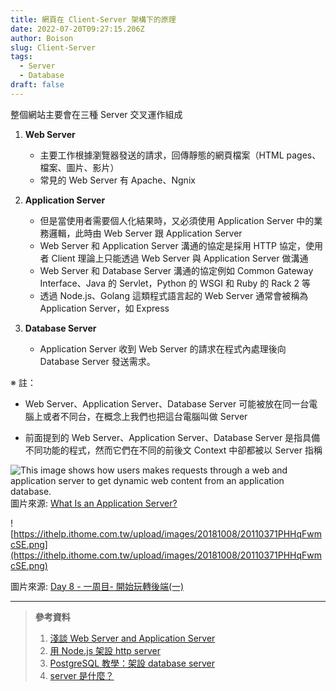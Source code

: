 ```yaml
---
title: 網頁在 Client-Server 架構下的原理
date: 2022-07-20T09:27:15.206Z
author: Boison
slug: Client-Server
tags:
  - Server
  - Database
draft: false
---
```

整個網站主要會在三種 Server 交叉運作組成

1. **Web Server**

   * 主要工作根據瀏覽器發送的請求，回傳靜態的網頁檔案（HTML pages、檔案、圖片、影片）
   * 常見的 Web Server 有 Apache、Ngnix

2. **Application Server**

   * 但是當使用者需要個人化結果時，又必須使用 Application Server 中的業務邏輯，此時由 Web Server 跟 Application Server
   * Web Server 和 Application Server 溝通的協定是採用 HTTP 協定，使用者 Client 理論上只能透過 Web Server 與 Application Server 做溝通
   * Web Server 和 Database Server 溝通的協定例如 Common Gateway Interface、Java 的 Servlet，Python 的 WSGI 和 Ruby 的 Rack 2 等
   * 透過 Node.js、Golang 這類程式語言起的 Web Server 通常會被稱為 Application Server，如 Express

3. **Database Server**

   * Application Server 收到  Web Server 的請求在程式內處理後向  Database Server 發送需求。

※ 註：

* Web Server、Application Server、Database Server  可能被放在同一台電腦上或者不同台，在概念上我們也把這台電腦叫做 Server

* 前面提到的 Web Server、Application Server、Database Server 是指具備不同功能的程式，然而它們在不同的前後文 Context 中卻都被以 Server 指稱

![This image shows how users makes requests through a web and application server to get dynamic web content from an application database. ](https://www.serverwatch.com/wp-content/uploads/2021/05/Web_App_Flow-02-01-1024x385.png)\
圖片來源: [What Is an Application Server?](https://www.serverwatch.com/guides/application-server/)

![https://ithelp.ithome.com.tw/upload/images/20181008/20110371PHHqFwmcSE.png](https://ithelp.ithome.com.tw/upload/images/20181008/20110371PHHqFwmcSE.png)

圖片來源: [Day 8 - 一周目- 開始玩轉後端(一)](https://ithelp.ithome.com.tw/articles/10200476)

---

> **參考資料**
>
> 1. [淺談 Web Server and Application Server](https://vicxu.medium.com/web-server-and-application-server-5a6d9c940eff)
> 2. [用 Node.js 架設 http server](https://jimmyswebnote.com/node-js-http-server/)
> 3. [PostgreSQL 教學：架設 database server](https://jimmyswebnote.com/postgresql-tutorial/)
> 4. [server 是什麼？](https://jimmyswebnote.com/what-is-server/)